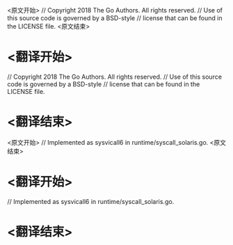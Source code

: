 
<原文开始>
// Copyright 2018 The Go Authors. All rights reserved.
// Use of this source code is governed by a BSD-style
// license that can be found in the LICENSE file.
<原文结束>

# <翻译开始>
// Copyright 2018 The Go Authors. All rights reserved.
// Use of this source code is governed by a BSD-style
// license that can be found in the LICENSE file.
# <翻译结束>


<原文开始>
// Implemented as sysvicall6 in runtime/syscall_solaris.go.
<原文结束>

# <翻译开始>
// Implemented as sysvicall6 in runtime/syscall_solaris.go.
# <翻译结束>

